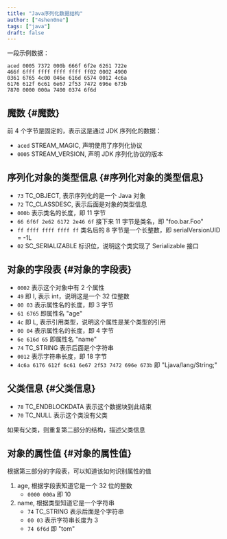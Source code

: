 ```yaml
---
title: "Java序列化数据结构"
author: ["4shen0ne"]
tags: ["java"]
draft: false
---
```


一段示例数据：

```nil
aced 0005 7372 000b 666f 6f2e 6261 722e
466f 6fff ffff ffff ffff ff02 0002 4900
0361 6765 4c00 046e 616d 6574 0012 4c6a
6176 612f 6c61 6e67 2f53 7472 696e 673b
7870 0000 000a 7400 0374 6f6d
```


## 魔数 {#魔数}

前 4 个字节是固定的，表示这是通过 JDK 序列化的数据：

-   `aced` STREAM_MAGIC, 声明使用了序列化协议
-   `0005` STREAM_VERSION, 声明 JDK 序列化协议的版本


## 序列化对象的类型信息 {#序列化对象的类型信息}

-   `73` TC_OBJECT, 表示序列化的是一个 Java 对象
-   `72` TC_CLASSDESC, 表示后面是对象的类型信息
-   `000b` 表示类名的长度，即 11 字节
-   `66 6f6f 2e62 6172 2e46 6f` 接下来 11 字节是类名，即 "foo.bar.Foo"
-   `ff ffff ffff ffff ff` 类名后的 8 字节是一个长整数，即 serialVersionUID = -1L
-   `02` SC_SERIALIZABLE 标识位，说明这个类实现了 Serializable 接口


## 对象的字段表 {#对象的字段表}

-   `0002` 表示这个对象中有 2 个属性
-   `49` 即 I, 表示 int，说明这是一个 32 位整数
-   `00 03` 表示属性名的长度，即 3 字节
-   `61 6765` 即属性名 "age"
-   `4c` 即 L, 表示引用类型，说明这个属性是某个类型的引用
-   `00 04` 表示属性名的长度，即 4 字节
-   `6e 616d 65` 即属性名 "name"
-   `74` TC_STRING 表示后面是个字符串
-   `0012` 表示字符串长度，即 18 字节
-   `4c6a 6176 612f 6c61 6e67 2f53 7472 696e 673b` 即 "Ljava/lang/String;"


## 父类信息 {#父类信息}

-   `78` TC_ENDBLOCKDATA 表示这个数据块到此结束
-   `70` TC_NULL 表示这个类没有父类

如果有父类，则重复第二部分的结构，描述父类信息


## 对象的属性值 {#对象的属性值}

根据第三部分的字段表，可以知道该如何识别属性的值

1.  age, 根据字段表知道它是一个 32 位的整数
    -   `0000 000a` 即 10
2.  name, 根据类型知道它是一个字符串
    -   `74` TC_STRING 表示后面是个字符串
    -   `00 03` 表示字符串长度为 3
    -   `74 6f6d` 即 "tom"
